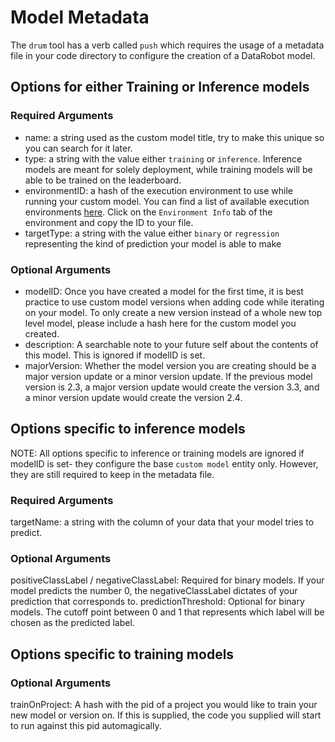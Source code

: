 # Model Metadata
The `drum` tool has a verb called `push` which requires the usage of a metadata file in your 
code directory to configure the creation of a DataRobot model. 
## Options for either Training or Inference models
### Required Arguments
* name: a string used as the custom model title, try to make this unique so you can search for it 
    later.
* type: a string with the value either `training` or `inference`. Inference models are meant for
solely deployment, while training models will be able to be trained on the leaderboard. 
* environmentID: a hash of the execution environment to use while running your custom model. 
    You can find a list of available execution environments [here](https://app.datarobot.com/model-registry/custom-environments). 
    Click on the `Environment Info` tab of the environment and copy the ID to your file. 
* targetType: a string with the value either `binary` or `regression` representing the kind of 
    prediction your model is able to make
### Optional Arguments
* modelID: Once you have created a model for the first time, it is best practice to use 
custom model versions when adding code while iterating on your model. To only create a new version
instead of a whole new top level model, please include a hash here for the custom model you created.
* description: A searchable note to your future self about the contents of this model. This is 
ignored if modelID is set. 
* majorVersion: Whether the model version you are creating should be a major version update or a 
minor version update. If the previous model version is 2.3, a major version update would create the
version 3.3, and a minor version update would create the version 2.4. 

## Options specific to inference models
NOTE: All options specific to inference or training models are ignored if modelID is set- they
configure the base `custom model` entity only. However, they are still required to keep in the
metadata file.
### Required Arguments
targetName: a string with the column of your data that your model tries to predict. 
### Optional Arguments
positiveClassLabel / negativeClassLabel: Required for binary models. If your model predicts the 
 number 0, the negativeClassLabel dictates of your prediction that corresponds to. 
predictionThreshold: Optional for binary models. The cutoff point between 0 and 1 that represents
which label will be chosen as the predicted label. 

## Options specific to training models
### Optional Arguments
trainOnProject: A hash with the pid of a project you would like to train your new model or version 
on. If this is supplied, the code you supplied will start to run against this pid automagically. 
